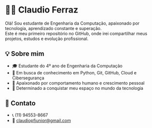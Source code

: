 # 👨‍💻 Claudio Ferraz

Olá! Sou estudante de Engenharia da Computação, apaixonado por tecnologia, aprendizado constante e superação.  
Este é meu primeiro repositório no GitHub, onde irei compartilhar meus projetos, estudos e evolução profissional.

## 💡 Sobre mim

- 🎓 Estudante do 4º ano de Engenharia da Computação  
- 🚀 Em busca de conhecimento em Python, Git, GitHub, Cloud e Cibersegurança  
- 🧠 Apaixonado por comportamento humano e crescimento pessoal  
- 💪 Determinado a conquistar meu espaço no mundo da tecnologia

## 📌 Contato

- 📞 (11) 94553-8667  
- 📧 claudiopfjunior@gmail.com

